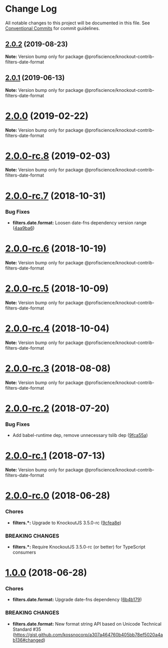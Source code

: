 # Change Log

All notable changes to this project will be documented in this file.
See [Conventional Commits](https://conventionalcommits.org) for commit guidelines.

## [2.0.2](https://github.com/Profiscience/knockout-contrib/compare/@profiscience/knockout-contrib-filters-date-format@2.0.1...@profiscience/knockout-contrib-filters-date-format@2.0.2) (2019-08-23)

**Note:** Version bump only for package @profiscience/knockout-contrib-filters-date-format





## [2.0.1](https://github.com/Profiscience/knockout-contrib/compare/@profiscience/knockout-contrib-filters-date-format@2.0.0...@profiscience/knockout-contrib-filters-date-format@2.0.1) (2019-06-13)

**Note:** Version bump only for package @profiscience/knockout-contrib-filters-date-format

# [2.0.0](https://github.com/Profiscience/knockout-contrib/compare/@profiscience/knockout-contrib-filters-date-format@2.0.0-rc.8...@profiscience/knockout-contrib-filters-date-format@2.0.0) (2019-02-22)

**Note:** Version bump only for package @profiscience/knockout-contrib-filters-date-format

# [2.0.0-rc.8](https://github.com/Profiscience/knockout-contrib/compare/@profiscience/knockout-contrib-filters-date-format@2.0.0-rc.7...@profiscience/knockout-contrib-filters-date-format@2.0.0-rc.8) (2019-02-03)

**Note:** Version bump only for package @profiscience/knockout-contrib-filters-date-format

# [2.0.0-rc.7](https://github.com/Profiscience/knockout-contrib/compare/@profiscience/knockout-contrib-filters-date-format@2.0.0-rc.6...@profiscience/knockout-contrib-filters-date-format@2.0.0-rc.7) (2018-10-31)

### Bug Fixes

- **filters.date.format:** Loosen date-fns dependency version range ([4aa9ba6](https://github.com/Profiscience/knockout-contrib/commit/4aa9ba6))

# [2.0.0-rc.6](https://github.com/Profiscience/knockout-contrib/compare/@profiscience/knockout-contrib-filters-date-format@2.0.0-rc.5...@profiscience/knockout-contrib-filters-date-format@2.0.0-rc.6) (2018-10-19)

**Note:** Version bump only for package @profiscience/knockout-contrib-filters-date-format

# [2.0.0-rc.5](https://github.com/Profiscience/knockout-contrib/compare/@profiscience/knockout-contrib-filters-date-format@2.0.0-rc.4...@profiscience/knockout-contrib-filters-date-format@2.0.0-rc.5) (2018-10-09)

**Note:** Version bump only for package @profiscience/knockout-contrib-filters-date-format

<a name="2.0.0-rc.4"></a>

# [2.0.0-rc.4](https://github.com/Profiscience/knockout-contrib/compare/@profiscience/knockout-contrib-filters-date-format@2.0.0-rc.3...@profiscience/knockout-contrib-filters-date-format@2.0.0-rc.4) (2018-10-04)

**Note:** Version bump only for package @profiscience/knockout-contrib-filters-date-format

<a name="2.0.0-rc.3"></a>

# [2.0.0-rc.3](https://github.com/Profiscience/knockout-contrib/compare/@profiscience/knockout-contrib-filters-date-format@2.0.0-rc.2...@profiscience/knockout-contrib-filters-date-format@2.0.0-rc.3) (2018-08-08)

**Note:** Version bump only for package @profiscience/knockout-contrib-filters-date-format

<a name="2.0.0-rc.2"></a>

# [2.0.0-rc.2](https://github.com/Profiscience/knockout-contrib/compare/@profiscience/knockout-contrib-filters-date-format@2.0.0-rc.1...@profiscience/knockout-contrib-filters-date-format@2.0.0-rc.2) (2018-07-20)

### Bug Fixes

- Add babel-runtime dep, remove unnecessary tslib dep ([9fca55a](https://github.com/Profiscience/knockout-contrib/commit/9fca55a))

<a name="2.0.0-rc.1"></a>

# [2.0.0-rc.1](https://github.com/Profiscience/knockout-contrib/compare/@profiscience/knockout-contrib-filters-date-format@2.0.0-rc.0...@profiscience/knockout-contrib-filters-date-format@2.0.0-rc.1) (2018-07-13)

**Note:** Version bump only for package @profiscience/knockout-contrib-filters-date-format

<a name="2.0.0-rc.0"></a>

# [2.0.0-rc.0](https://github.com/Profiscience/knockout-contrib/compare/@profiscience/knockout-contrib-filters-date-format@1.0.0...@profiscience/knockout-contrib-filters-date-format@2.0.0-rc.0) (2018-06-28)

### Chores

- **filters.\*:** Upgrade to KnockoutJS 3.5.0-rc ([9cfea8e](https://github.com/Profiscience/knockout-contrib/commit/9cfea8e))

### BREAKING CHANGES

- **filters.\*:** Require KnockoutJS 3.5.0-rc (or better) for TypeScript consumers

<a name="1.0.0"></a>

# [1.0.0](https://github.com/Profiscience/knockout-contrib/compare/@profiscience/knockout-contrib-filters-date-format@0.0.2...@profiscience/knockout-contrib-filters-date-format@1.0.0) (2018-06-28)

### Chores

- **filters.date.format:** Upgrade date-fns dependency ([6b4b179](https://github.com/Profiscience/knockout-contrib/commit/6b4b179))

### BREAKING CHANGES

- **filters.date.format:** New format string API based on Unicode Technical Standard #35 (https://gist.github.com/kossnocorp/a307a464760b405bb78ef5020a4ab136#changed)
